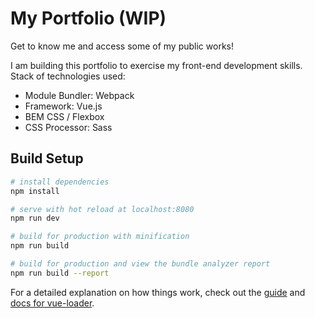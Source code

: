 # My Portfolio (WIP)
Get to know me and access some of my public works!

I am building this portfolio to exercise my front-end development skills.
Stack of technologies used:
* Module Bundler: Webpack
* Framework: Vue.js
* BEM CSS / Flexbox
* CSS Processor: Sass

## Build Setup

``` bash
# install dependencies
npm install

# serve with hot reload at localhost:8080
npm run dev

# build for production with minification
npm run build

# build for production and view the bundle analyzer report
npm run build --report
```

For a detailed explanation on how things work, check out the [guide](http://vuejs-templates.github.io/webpack/) and [docs for vue-loader](http://vuejs.github.io/vue-loader).

